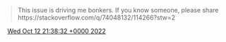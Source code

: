 > This issue is driving me bonkers\. If you know someone, please share https://stackoverflow\.com/q/74048132/114266?stw\=2

<img src="../../media/tweet.ico" width="12" /> [Wed Oct 12 21:38:32 +0000 2022](https://twitter.com/DromerDenker/status/1580311986227011585)